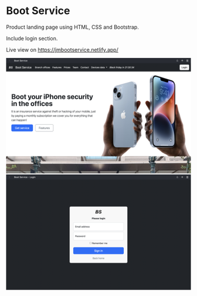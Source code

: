 # Boot Service

Product landing page using HTML, CSS and Bootstrap.

Include login section.

Live view on https://jmbootservice.netlify.app/

<img src="./img/Screen Shot 2022-09-09 at 17.42.02.png">

<img src="./img/Screen Shot 2022-09-09 at 17.43.26.png">
